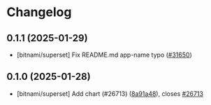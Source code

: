 # Changelog

## 0.1.1 (2025-01-29)

* [bitnami/superset] Fix README.md app-name typo ([#31650](https://github.com/bitnami/charts/pull/31650))

## 0.1.0 (2025-01-28)

* [bitnami/superset] Add chart (#26713) ([8a91a48](https://github.com/bitnami/charts/commit/8a91a4864d11cd079ca6dfe15cbdd8cc5654008c)), closes [#26713](https://github.com/bitnami/charts/issues/26713)
